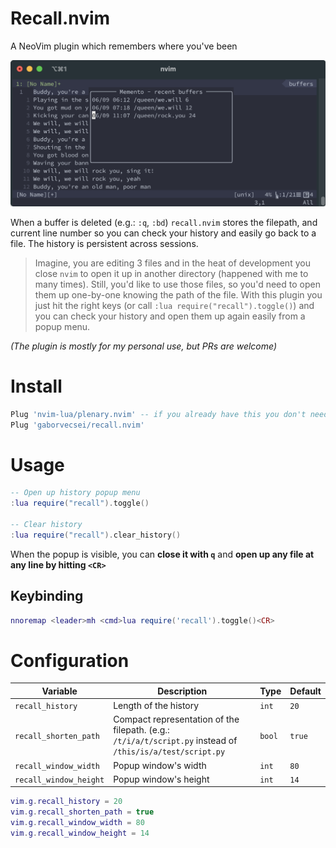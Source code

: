 # Recall.nvim

A NeoVim plugin which remembers where you've been

![Recall](art/recall.png)

When a buffer is deleted (e.g.: `:q`, `:bd`) `recall.nvim` stores the filepath, and current line number so
you can check your history and easily go back to a file. The history is persistent across sessions.

> Imagine, you are editing 3 files and in the heat of development you close `nvim` to open it up
> in another directory (happened with me to many times).
> Still, you'd like to use those files, so you'd need to open them up one-by-one knowing the path of the file.
> With this plugin you just hit the right keys (or call `:lua require("recall").toggle()`)
> and you can check your history and open them up again easily from a popup menu.

*(The plugin is mostly for my personal use, but PRs are welcome)*

# Install

```lua
Plug 'nvim-lua/plenary.nvim' -- if you already have this you don't need to include it again
Plug 'gaborvecsei/recall.nvim'
```

# Usage

```lua
-- Open up history popup menu
:lua require("recall").toggle()

-- Clear history
:lua require("recall").clear_history()
```

When the popup is visible, you can **close it with `q`** and **open up any file at any line by hitting `<CR>`**

## Keybinding

```lua
nnoremap <leader>mh <cmd>lua require('recall').toggle()<CR>
```

# Configuration

| Variable                | Description                                                                                                | Type   | Default |
|-------------------------|------------------------------------------------------------------------------------------------------------|--------|---------|
| `recall_history`       | Length of the history                                                                                      | `int`  | `20`    |
| `recall_shorten_path`  | Compact representation of the filepath. (e.g.: `/t/i/a/t/script.py` instead of `/this/is/a/test/script.py` | `bool` | `true`  |
| `recall_window_width`  | Popup window's width                                                                                       | `int`  | `80`    |
| `recall_window_height` | Popup window's height                                                                                      | `int`  | `14`    |

```lua
vim.g.recall_history = 20
vim.g.recall_shorten_path = true
vim.g.recall_window_width = 80
vim.g.recall_window_height = 14
```

